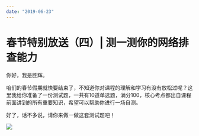 ```yaml
---
date: "2019-06-23"
---  
```

      
# 春节特别放送（四）| 测一测你的网络排查能力
你好，我是胜辉。

咱们的春节假期就快要结束了，不知道你对课程的理解和学习有没有放松过呢？这里我给你准备了一份测试题，一共有10道单选题，满分100，核心考点都出自课程前面讲到的所有重要知识，希望可以帮助你进行一场自测。

好了，话不多说，请你来做一做这套测试题吧！

[![](/images/网络排查案例课/04.春节特别放送/resourceimage28a428d1be62669b4f3cc01c36466bf811a4.png)](http://time.geekbang.org/quiz/intro?act_id=1567&exam_id=3858)

<!-- [[[read_end]]] -->